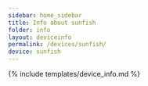 ```yaml
---
sidebar: home_sidebar
title: Info about sunfish
folder: info
layout: deviceinfo
permalink: /devices/sunfish/
device: sunfish
---
```

{% include templates/device_info.md %}
